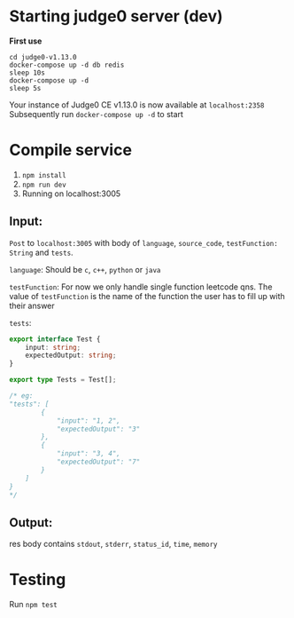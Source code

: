 # Starting judge0 server (dev)
**First use**
```
cd judge0-v1.13.0
docker-compose up -d db redis
sleep 10s
docker-compose up -d
sleep 5s
```
Your instance of Judge0 CE v1.13.0 is now available at `localhost:2358`
Subsequently run `docker-compose up -d` to start

# Compile service
1. `npm install`
1. `npm run dev`
1. Running on localhost:3005

## Input:
`Post` to `localhost:3005` with body of `language`, `source_code`, `testFunction: String` and `tests`. 

`language`:
Should be `c`, `c++`, `python` or `java`

`testFunction`:
For now we only handle single function leetcode qns. The value of `testFunction` is the name of the function the user has to fill up with their answer

`tests`:
```typescript
export interface Test {
    input: string;
    expectedOutput: string;
}

export type Tests = Test[];

/* eg:
"tests": [
        {
            "input": "1, 2",
            "expectedOutput": "3"
        },
        {
            "input": "3, 4",
            "expectedOutput": "7"
        }
    ]
}
*/
```

## Output: 
res body contains `stdout`, `stderr`, `status_id`, `time`, `memory`

# Testing
Run `npm test`
